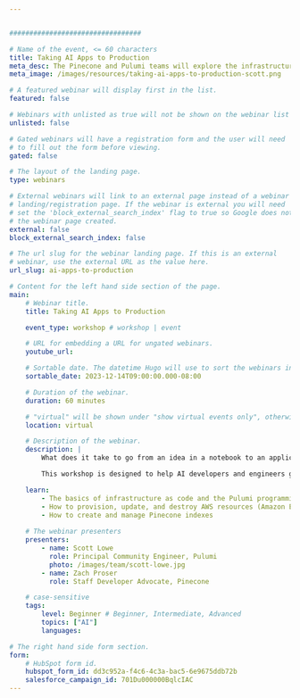 ```yaml
---


#################################

# Name of the event, <= 60 characters
title: Taking AI Apps to Production
meta_desc: The Pinecone and Pulumi teams will explore the infrastructure and service architecture you need to scale AI apps in production.
meta_image: /images/resources/taking-ai-apps-to-production-scott.png

# A featured webinar will display first in the list.
featured: false

# Webinars with unlisted as true will not be shown on the webinar list
unlisted: false

# Gated webinars will have a registration form and the user will need
# to fill out the form before viewing.
gated: false

# The layout of the landing page.
type: webinars

# External webinars will link to an external page instead of a webinar
# landing/registration page. If the webinar is external you will need
# set the 'block_external_search_index' flag to true so Google does not index
# the webinar page created.
external: false
block_external_search_index: false

# The url slug for the webinar landing page. If this is an external
# webinar, use the external URL as the value here.
url_slug: ai-apps-to-production

# Content for the left hand side section of the page.
main:
    # Webinar title.
    title: Taking AI Apps to Production

    event_type: workshop # workshop | event

    # URL for embedding a URL for ungated webinars.
    youtube_url: 

    # Sortable date. The datetime Hugo will use to sort the webinars in date order.
    sortable_date: 2023-12-14T09:00:00.000-08:00

    # Duration of the webinar.
    duration: 60 minutes

    # "virtual" will be shown under "show virtual events only", otherwise shown as City, State (seattle, wa)
    location: virtual

    # Description of the webinar.
    description: |
        What does it take to go from an idea in a notebook to an application handling real-world traffic? In this workshop, the Pinecone and Pulumi teams will explore the infrastructure and service architecture you need to scale AI apps in production. We will delve into deploying high-volume AI systems through scalable microservices, efficient data processing, and seamless synchronization between user interfaces and databases. We will examine the nuances of containerization for enhanced portability and Infrastructure as Code (IaC) for streamlined cloud deployments. The workshop will also discuss industry best practices in scalability and security for production-grade AI systems in a cloud-native landscape.

        This workshop is designed to help AI developers and engineers gain valuable insights and practical strategies for evolving AI applications into resilient and efficient cloud-native solutions. We will guide you through the Pulumi platform with diagrams and a series of labs to help accelerate your AI apps.

    learn:
        - The basics of infrastructure as code and the Pulumi programming model
        - How to provision, update, and destroy AWS resources (Amazon ECS clusters, networking infrastructure, messaging queues, and Amazon RDS Postgres databases)
        - How to create and manage Pinecone indexes
       
    # The webinar presenters
    presenters:
        - name: Scott Lowe
          role: Principal Community Engineer, Pulumi
          photo: /images/team/scott-lowe.jpg
        - name: Zach Proser 
          role: Staff Developer Advocate, Pinecone

    # case-sensitive
    tags:
        level: Beginner # Beginner, Intermediate, Advanced
        topics: ["AI"]
        languages:

# The right hand side form section.
form:
    # HubSpot form id.
    hubspot_form_id: dd3c952a-f4c6-4c3a-bac5-6e9675ddb72b
    salesforce_campaign_id: 701Du000000BqlcIAC
---
```

